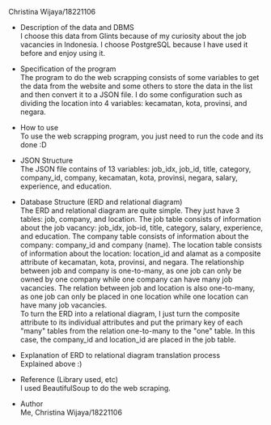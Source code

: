 Christina Wijaya/18221106
- Description of the data and DBMS<br>
I choose this data from Glints because of my curiosity about the job vacancies in Indonesia. I choose PostgreSQL because I have used it before and enjoy using it.

- Specification of the program<br>
The program to do the web scrapping consists of some variables to get the data from the website and some others to store the data in the list and then convert it to a JSON file. I do some configuration such as dividing the location into 4 variables: kecamatan, kota, provinsi, and negara.

- How to use<br>
To use the web scrapping program, you just need to run the code and its done :D

- JSON Structure<br>
The JSON file contains of 13 variables: job_idx, job_id, title, category, company_id, company, kecamatan, kota, provinsi, negara, salary, experience, and education.

- Database Structure (ERD and relational diagram)<br>
The ERD and relational diagram are quite simple. They just have 3 tables: job, company, and location. The job table consists of information about the job vacancy: job_idx, job-id, title, category, salary, experience, and education. The company table consists of information about the company: company_id and company (name). The location table consists of information about the location: location_id and alamat as a composite attribute of kecamatan, kota, provinsi, and negara. The relationship between job and company is one-to-many, as one job can only be owned by one company while one company can have many job vacancies. The relation between job and location is also one-to-many, as one job can only be placed in one location while one location can have many job vacancies.<br>
To turn the ERD into a relational diagram, I just turn the composite attribute to its individual attributes and put the primary key of each "many" tables from the relation one-to-many to the "one" table. In this case, the company_id and location_id are placed in the job table.

- Explanation of ERD to relational diagram translation process<br>
Explained above :)

- Reference (Library used, etc)<br>
I used BeautifulSoup to do the web scraping.

- Author<br>
Me, Christina Wijaya/18221106
